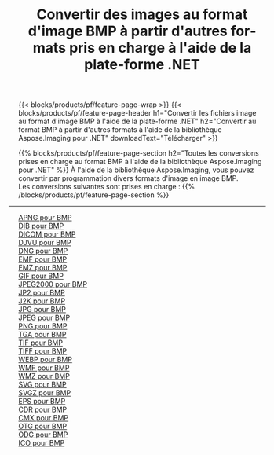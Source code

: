 ﻿---
title: Convertir des images au format d'image BMP à partir d'autres formats pris en charge à l'aide de la plate-forme .NET 
weight: 3920
url: /fr/net/conversion/to/bmp 
lang: fr
langdirlevel: 2
locales: zh-hans,ja,it,ru,de,es,fr,nl,id,lt,pl,pt,vi,tr,ko,zh-hant,ar,hi,th,sv,cs,uk,he
description: En utilisant Aspose.Imaging pour la bibliothèque .NET, il est facile de convertir en BMP à partir d'autres formats d'image pris en charge
---

{{< blocks/products/pf/feature-page-wrap >}}
{{< blocks/products/pf/feature-page-header h1="Convertir les fichiers image au format d'image BMP à l'aide de la plate-forme .NET" h2="Convertir au format BMP à partir d'autres formats à l'aide de la bibliothèque Aspose.Imaging pour .NET" downloadText="Télécharger" >}}


{{% blocks/products/pf/feature-page-section  h2="Toutes les conversions prises en charge au format BMP à l'aide de la bibliothèque Aspose.Imaging pour .NET" %}}
À l'aide de la bibliothèque Aspose.Imaging, vous pouvez convertir par programmation divers formats d'image en image BMP.
<br/>
Les conversions suivantes sont prises en charge :
{{% /blocks/products/pf/feature-page-section %}}
<div class="container-fluid productfamilypage bg-gray">
    <div class="convertypes bg-gray agp-content section">
        <div class="container">
		<hr style="margin-left:-20px;"/>
		<div class="row other-converters">
		    <div class='col-md-2 other-converter remove-lp remove-rp'><a href="/imaging/fr/net/conversion/apng-to-bmp" >APNG pour BMP</a></div>
<div class='col-md-2 other-converter remove-lp remove-rp'><a href="/imaging/fr/net/conversion/dib-to-bmp" >DIB pour BMP</a></div>
<div class='col-md-2 other-converter remove-lp remove-rp'><a href="/imaging/fr/net/conversion/dicom-to-bmp" >DICOM pour BMP</a></div>
<div class='col-md-2 other-converter remove-lp remove-rp'><a href="/imaging/fr/net/conversion/djvu-to-bmp" >DJVU pour BMP</a></div>
<div class='col-md-2 other-converter remove-lp remove-rp'><a href="/imaging/fr/net/conversion/dng-to-bmp" >DNG pour BMP</a></div>
<div class='col-md-2 other-converter remove-lp remove-rp'><a href="/imaging/fr/net/conversion/emf-to-bmp" >EMF pour BMP</a></div>
<div class='col-md-2 other-converter remove-lp remove-rp'><a href="/imaging/fr/net/conversion/emz-to-bmp" >EMZ pour BMP</a></div>
<div class='col-md-2 other-converter remove-lp remove-rp'><a href="/imaging/fr/net/conversion/gif-to-bmp" >GIF pour BMP</a></div>
<div class='col-md-2 other-converter remove-lp remove-rp'><a href="/imaging/fr/net/conversion/jpeg2000-to-bmp" >JPEG2000 pour BMP</a></div>
<div class='col-md-2 other-converter remove-lp remove-rp'><a href="/imaging/fr/net/conversion/jp2-to-bmp" >JP2 pour BMP</a></div>
<div class='col-md-2 other-converter remove-lp remove-rp'><a href="/imaging/fr/net/conversion/j2k-to-bmp" >J2K pour BMP</a></div>
<div class='col-md-2 other-converter remove-lp remove-rp'><a href="/imaging/fr/net/conversion/jpg-to-bmp" >JPG pour BMP</a></div>
<div class='col-md-2 other-converter remove-lp remove-rp'><a href="/imaging/fr/net/conversion/jpeg-to-bmp" >JPEG pour BMP</a></div>
<div class='col-md-2 other-converter remove-lp remove-rp'><a href="/imaging/fr/net/conversion/png-to-bmp" >PNG pour BMP</a></div>
<div class='col-md-2 other-converter remove-lp remove-rp'><a href="/imaging/fr/net/conversion/tga-to-bmp" >TGA pour BMP</a></div>
<div class='col-md-2 other-converter remove-lp remove-rp'><a href="/imaging/fr/net/conversion/tif-to-bmp" >TIF pour BMP</a></div>
<div class='col-md-2 other-converter remove-lp remove-rp'><a href="/imaging/fr/net/conversion/tiff-to-bmp" >TIFF pour BMP</a></div>
<div class='col-md-2 other-converter remove-lp remove-rp'><a href="/imaging/fr/net/conversion/webp-to-bmp" >WEBP pour BMP</a></div>
<div class='col-md-2 other-converter remove-lp remove-rp'><a href="/imaging/fr/net/conversion/wmf-to-bmp" >WMF pour BMP</a></div>
<div class='col-md-2 other-converter remove-lp remove-rp'><a href="/imaging/fr/net/conversion/wmz-to-bmp" >WMZ pour BMP</a></div>
<div class='col-md-2 other-converter remove-lp remove-rp'><a href="/imaging/fr/net/conversion/svg-to-bmp" >SVG pour BMP</a></div>
<div class='col-md-2 other-converter remove-lp remove-rp'><a href="/imaging/fr/net/conversion/svgz-to-bmp" >SVGZ pour BMP</a></div>
<div class='col-md-2 other-converter remove-lp remove-rp'><a href="/imaging/fr/net/conversion/eps-to-bmp" >EPS pour BMP</a></div>
<div class='col-md-2 other-converter remove-lp remove-rp'><a href="/imaging/fr/net/conversion/cdr-to-bmp" >CDR pour BMP</a></div>
<div class='col-md-2 other-converter remove-lp remove-rp'><a href="/imaging/fr/net/conversion/cmx-to-bmp" >CMX pour BMP</a></div>
<div class='col-md-2 other-converter remove-lp remove-rp'><a href="/imaging/fr/net/conversion/otg-to-bmp" >OTG pour BMP</a></div>
<div class='col-md-2 other-converter remove-lp remove-rp'><a href="/imaging/fr/net/conversion/odg-to-bmp" >ODG pour BMP</a></div>
<div class='col-md-2 other-converter remove-lp remove-rp'><a href="/imaging/fr/net/conversion/ico-to-bmp" >ICO pour BMP</a></div>
                </div>
        </div>
    </div>
</div>
<br/>

